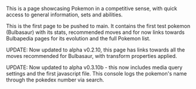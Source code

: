 This is a page showcasing Pokemon in a competitive sense, with quick access to general information, sets and abilities.

This is the first page to be pushed to main. It contains the first test pokemon (Bulbasaur) with its stats, recommended moves and for now links towards Bulbapedia pages for its evolution and the full Pokemon list.

UPDATE: Now updated to alpha v0.2.10, this page has links towards all the moves recommended for Bulbasaur, with transform properties applied.

UPDATE: Now updated to alpha v0.3.10b - this now includes media query settings and the first javascript file. This console logs the pokemon's name through the pokedex number via search.
